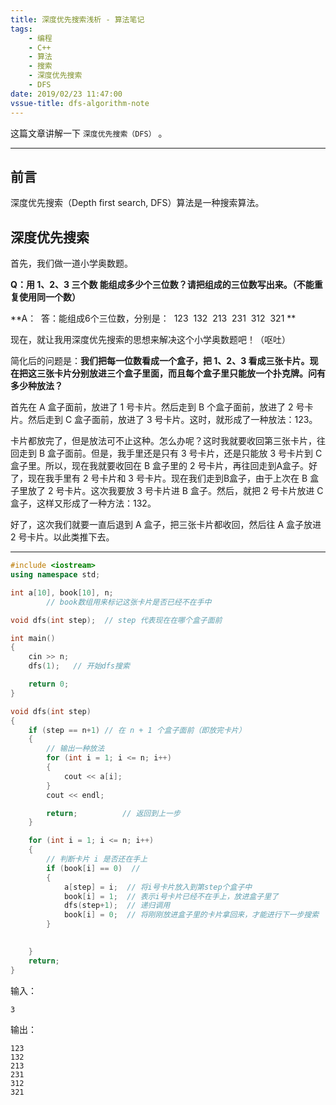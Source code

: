 ```yaml
---
title: 深度优先搜索浅析 - 算法笔记
tags: 
    - 编程
    - C++
    - 算法
    - 搜索
    - 深度优先搜索
    - DFS
date: 2019/02/23 11:47:00
vssue-title: dfs-algorithm-note
---
```


这篇文章讲解一下 `深度优先搜索（DFS）` 。

<!-- More --> <!-- more -->

------

## 前言

深度优先搜索（Depth first search, DFS）算法是一种搜索算法。

## 深度优先搜索

首先，我们做一道小学奥数题。

**Q：用 1、2、3 三个数 能组成多少个三位数？请把组成的三位数写出来。（不能重复使用同一个数）**

**A： 
​	答：能组成6个三位数，分别是：
​	123
​	132
​	213
​	231
​	312 
​	321
**

现在，就让我用深度优先搜索的思想来解决这个小学奥数题吧！（呕吐）

简化后的问题是：**我们把每一位数看成一个盒子，把 1、2、3 看成三张卡片。现在把这三张卡片分别放进三个盒子里面，而且每个盒子里只能放一个扑克牌。问有多少种放法？**

首先在 A 盒子面前，放进了 1 号卡片。然后走到 B 个盒子面前，放进了 2 号卡片。然后走到 C 盒子面前，放进了 3 号卡片。这时，就形成了一种放法：123。

卡片都放完了，但是放法可不止这种。怎么办呢？这时我就要收回第三张卡片，往回走到 B 盒子面前。但是，我手里还是只有 3 号卡片，还是只能放 3 号卡片到 C 盒子里。所以，现在我就要收回在 B 盒子里的 2 号卡片，再往回走到A盒子。好了，现在我手里有 2 号卡片和 3 号卡片。现在我们走到B盒子，由于上次在 B 盒子里放了 2 号卡片。这次我要放 3 号卡片进 B 盒子。然后，就把 2 号卡片放进 C 盒子，这样又形成了一种方法：132。

好了，这次我们就要一直后退到 A 盒子，把三张卡片都收回，然后往 A 盒子放进 2 号卡片。以此类推下去。

------

```cpp
#include <iostream>
using namespace std;

int a[10], book[10], n;
        // book数组用来标记这张卡片是否已经不在手中

void dfs(int step);  // step 代表现在在哪个盒子面前

int main()
{
	cin >> n;
	dfs(1);   // 开始dfs搜索

	return 0;
}

void dfs(int step)
{
	if (step == n+1) // 在 n + 1 个盒子面前（即放完卡片）
	{
		// 输出一种放法
		for (int i = 1; i <= n; i++)
		{
			cout << a[i]; 
		}
		cout << endl;

		return;          // 返回到上一步
	}

	for (int i = 1; i <= n; i++)
	{
		// 判断卡片 i 是否还在手上
		if (book[i] == 0)  //
		{
			a[step] = i;  // 将i号卡片放入到第step个盒子中
			book[i] = 1;  // 表示i号卡片已经不在手上，放进盒子里了
			dfs(step+1);  // 递归调用
			book[i] = 0;  // 将刚刚放进盒子里的卡片拿回来，才能进行下一步搜索
		}

		
	}
	return;
}
```

输入：

```
3
```

输出：

```
123
132
213
231
312
321
```
